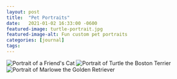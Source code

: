 ```yaml
---
layout: post
title:  "Pet Portraits"
date:   2021-01-02 16:33:00 -0600
featured-image: turtle-portrait.jpg
featured-image-alt: Fun custom pet portraits
categories: [journal]
tags: 
---
```


<img src="../../../../assets/images/kitty-illo.png" class="single" alt="Portrait of a Friend's Cat" />
<img src="../../../../assets/images/turtle-portrait.jpg" class="double" alt="Portrait of Turtle the Boston Terrier" />
<img src="../../../../assets/images/marlowe-portrait.jpg" class="double" alt="Portrait of Marlowe the Golden Retriever" />

